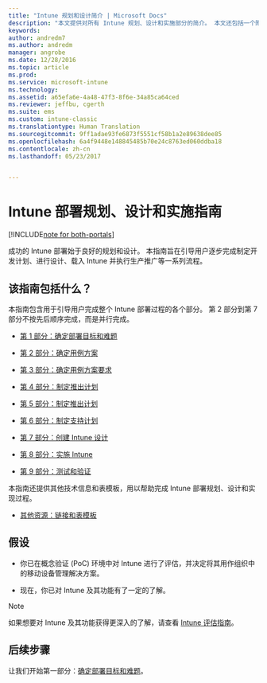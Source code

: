 ```yaml
---
title: "Intune 规划和设计简介 | Microsoft Docs"
description: "本文提供对所有 Intune 规划、设计和实施部分的简介。 本文还包括一个附录，其中包含支持 Intune 规划、设计和实施的其他资源。"
keywords: 
author: andredm7
ms.author: andredm
manager: angrobe
ms.date: 12/28/2016
ms.topic: article
ms.prod: 
ms.service: microsoft-intune
ms.technology: 
ms.assetid: a65efa6e-4a48-47f3-8f6e-34a85ca64ced
ms.reviewer: jeffbu, cgerth
ms.suite: ems
ms.custom: intune-classic
ms.translationtype: Human Translation
ms.sourcegitcommit: 9ff1adae93fe6873f5551cf58b1a2e89638dee85
ms.openlocfilehash: 6a4f9448e148845485b70e24c8763ed060ddba18
ms.contentlocale: zh-cn
ms.lasthandoff: 05/23/2017


---
```


# <a name="intune-deployment-planning-design-and-implementation-guide"></a>Intune 部署规划、设计和实施指南

[!INCLUDE[note for both-portals](../includes/note-for-both-portals.md)]

成功的 Intune 部署始于良好的规划和设计。 本指南旨在引导用户逐步完成制定开发计划、进行设计、载入 Intune 并执行生产推广等一系列流程。

## <a name="whats-included-in-this-guide"></a>该指南包括什么？

本指南包含用于引导用户完成整个 Intune 部署过程的各个部分。 第 2 部分到第 7 部分不按先后顺序完成，而是并行完成。

-   [第 1 部分：确定部署目标和难题](section-1-determine-deployment-goals-objectives-challenges.md)

-   [第 2 部分：确定用例方案](section-2-identify-use-case-scenarios.md)

-   [第 3 部分：确定用例方案要求](section-3-determine-use-case-requirements.md)

-   [第 4 部分：制定推出计划](section-4-develop-a-rollout-plan.md)

-   [第 5 部分：制定推出计划](section-5-develop-a-rollout-communication-plan.md)

-   [第 6 部分：制定支持计划](section-6-develop-a-support-plan.md)

-   [第 7 部分：创建 Intune 设计](section-7-create-an-intune-design.md)

-   [第 8 部分：实施 Intune](section-8-onboarding-process.md)

-   [第 9 部分：测试和验证](section-9-test-and-validation.md)

本指南还提供其他技术信息和表模板，用以帮助完成 Intune 部署规划、设计和实现过程。

-   [其他资源：链接和表模板](additional-resources.md)

## <a name="assumptions"></a>假设

-   你已在概念验证 (PoC) 环境中对 Intune 进行了评估，并决定将其用作组织中的移动设备管理解决方案。

-   现在，你已对 Intune 及其功能有了一定的了解。

>[!NOTE]
> 如果想要对 Intune 及其功能获得更深入的了解，请查看 [Intune 评估指南](/intune-classic/understand-explore/sign-up-for-30-day-trial-microsoft-intune)。

## <a name="next-steps"></a>后续步骤

让我们开始第一部分：[确定部署目标和难题](section-1-determine-deployment-goals-objectives-challenges.md)。

